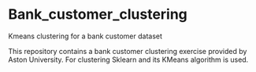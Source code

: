 # Bank_customer_clustering
Kmeans clustering for a bank customer dataset

This repository contains a bank customer clustering exercise provided by Aston University.
For clustering Sklearn and its KMeans algorithm is used.
